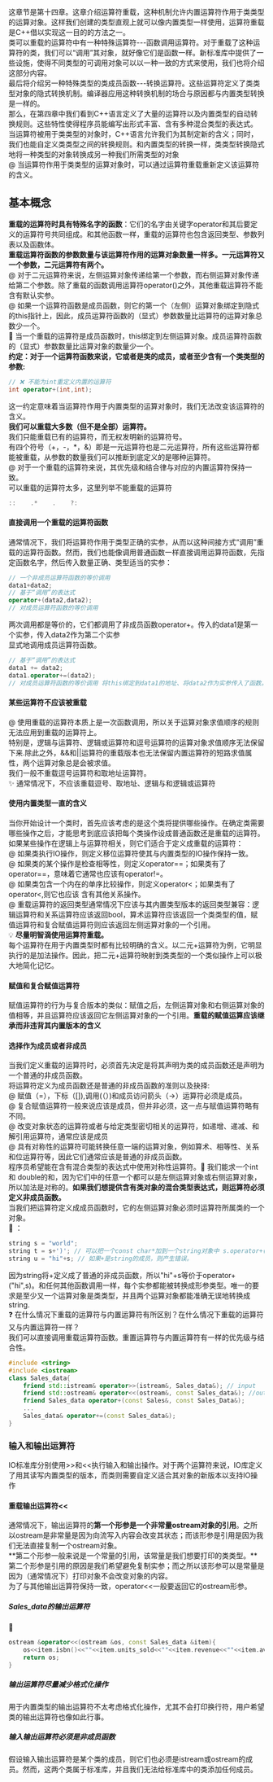 这章节是第十四章。这章介绍运算符重载，这种机制允许内置运算符作用于类类型的运算对象。这样我们创建的类型直观上就可以像内置类型一样使用，运算符重载是C++借以实现这一目的的方法之一。<br>
类可以重载的运算符中有一种特殊运算符---函数调用运算符。对于重载了这种运算符的类，我们可以“调用”其对象，就好像它们是函数一样。新标准库中提供了一些设施，使得不同类型的可调用对象可以以一种一致的方式来使用，我们也将介绍这部分内容。<br>
最后将介绍另一种特殊类型的类成员函数---转换运算符。这些运算符定义了类类型对象的隐式转换机制。编译器应用这种转换机制的场合与原因都与内置类型转换是一样的。<br>
那么，在第四章中我们看到C++语言定义了大量的运算符以及内置类型的自动转换规则。这些特性使得程序员能编写出形式丰富、含有多种混合类型的表达式。<br>
当运算符被用于类类型的对象时，C++语言允许我们为其制定新的含义；同时，我们也能自定义类类型之间的转换规则。和内置类型的转换一样，类类型转换隐式地将一种类型的对象转换成另一种我们所需类型的对象<br>
@ 当运算符作用于类类型的运算对象时，可以通过运算符重载重新定义该运算符的含义。<br>
## 基本概念
**重载的运算符时具有特殊名字的函数**：它们的名字由关键字operator和其后要定义的运算符号共同组成。和其他函数一样，重载的运算符也包含返回类型、参数列表以及函数体。<br>
**重载运算符函数的参数数量与该运算符作用的运算对象数量一样多。一元运算符又一个参数，二元运算符有两个。**<br>
@ 对于二元运算符来说，左侧运算对象传递给第一个参数，而右侧运算对象传递给第二个参数。除了重载的函数调用运算符operator()之外，其他重载运算符不能含有默认实参。<br>
@ 如果一个运算符函数是成员函数，则它的第一个（左侧）运算对象绑定到隐式的this指针上，因此，成员运算符函数的（显式）参数数量比运算符的运算对象总数少一个。<br>
📒 当一个重载的运算符是成员函数时，this绑定到左侧运算对象。成员运算符函数的（显式）参数数量比运算对象的数量少一个。<br>
**约定：对于一个运算符函数来说，它或者是类的成员，或者至少含有一个类类型的参数:**<br>
```cpp
// ❌ 不能为int重定义内置的运算符
int operator+(int,int);
```
这一约定意味着当运算符作用于内置类型的运算对象时，我们无法改变该运算符的含义。<br>
**我们可以重载大多数（但不是全部）运算符。**<br>
我们只能重载已有的运算符，而无权发明新的运算符号。<br>
有四个符号（+，-，*，&）即是一元运算符也是二元运算符，所有这些运算符都能被重载，从参数的数量我们可以推断到底定义的是哪种运算符。<br>
@ 对于一个重载的运算符来说，其优先级和结合律与对应的内置运算符保持一致。<br>
可以重载的运算符太多，这里列举不能重载的运算符<br>
```cpp
::    .*    .    ?:
```
#### 直接调用一个重载的运算符函数
通常情况下，我们将运算符作用于类型正确的实参，从而以这种间接方式“调用”重载的运算符函数。然而，我们也能像调用普通函数一样直接调用运算符函数，先指定函数名字，然后传入数量正确、类型适当的实参：
```cpp
// 一个非成员运算符函数的等价调用
data1+data2;
// 基于“调用”的表达式
operator+(data2,data2);
// 对成员运算符函数的等价调用
```
两次调用都是等价的，它们都调用了非成员函数operator+。传入的data1是第一个实参，传入data2作为第二个实参<br>
显式地调用成员运算符函数。
```cpp
// 基于“调用”的表达式
data1 += data2;
data1.operator+=(data2);
// 对成员运算符函数的等价调用 将this绑定到data1的地址、将data2作为实参传入了函数。
```
#### 某些运算符不应该被重载
@ 使用重载的运算符本质上是一次函数调用，所以关于运算对象求值顺序的规则无法应用到重载的运算符上。<br>
特别是，逻辑与运算符、逻辑或运算符和逗号运算符的运算对象求值顺序无法保留下来.除此之外，&&和||运算符的重载版本也无法保留内置运算符的短路求值属性，两个运算对象总是会被求值。<br>
我们一般不重载逗号运算符和取地址运算符。<br>
✨ 通常情况下，不应该重载逗号、取地址、逻辑与和逻辑或运算符<br>

#### 使用内置类型一直的含义
当你开始设计一个类时，首先应该考虑的是这个类将提供哪些操作。在确定类需要哪些操作之后，才能思考到底应该把每个类操作设成普通函数还是重载的运算符。如果某些操作在逻辑上与运算符相关，则它们适合于定义成重载的运算符：<br>
@ 如果类执行IO操作，则定义移位运算符使其与内置类型的IO操作保持一致。<br>
@ 如果类的某个操作是检查相等性，则定义operator==；如果类有了operator==，意味着它通常也应该有operator!=。<br>
@ 如果类包含一个内在的单序比较操作，则定义operator<；如果类有了operator<,则它也应该 含有其他关系操作。<br>
@ 重载运算符的返回类型通常情况下应该与其内置类型版本的返回类型兼容：逻辑运算符和关系运算符应该返回bool，算术运算符应该返回一个类类型的值，赋值运算符和复合赋值运算符则应该返回左侧运算对象的一个引用。<br>
💡 **尽量明智滴使用运算符重载。**<br>
每个运算符在用于内置类型时都有比较明确的含义。以二元+运算符为例，它明显执行的是加法操作。因此，把二元+运算符映射到类类型的一个类似操作上可以极大地简化记忆。<br>
#### 赋值和复合赋值运算符
赋值运算符的行为与复合版本的类似：赋值之后，左侧运算对象和右侧运算对象的值相等，并且运算符应该返回它左侧运算对象的一个引用。**重载的赋值运算应该继承而非违背其内置版本的含义**<br>
#### 选择作为成员或者非成员
当我们定义重载的运算符时，必须首先决定是将其声明为类的成员函数还是声明为一个普通的非成员函数。<br>
将运算符定义为成员函数还是普通的非成员函数的准则以及抉择:<br>
@ 赋值（=），下标（[]),调用(（）)和成员访问箭头（->）运算符必须是成员。<br>
@ 复合赋值运算符一般来说应该是成员，但并非必须，这一点与赋值运算符略有不同。<br>
@ 改变对象状态的运算符或者与给定类型密切相关的运算符，如递增、递减、和解引用运算符，通常应该是成员<br>
@ 具有对称性的运算符可能转换任意一端的运算对象，例如算术、相等性、关系和位运算符等，因此它们通常应该是普通的非成员函数。<br>
程序员希望能在含有混合类型的表达式中使用对称性运算符。🌰 我们能求一个int 和 double的和，因为它们中的任意一个都可以是左侧运算对象或右侧运算对象，所以加法是对称的。**如果我们想提供含有类对象的混合类型表达式，则运算符必须定义非成员函数。**<br>
当我们把运算符定义成成员函数时，它的左侧运算对象必须时运算符所属类的一个对象。<br>
🌰 ：
```cpp
string s = "world";
string t = s+')'; // 可以把一个const char*加到一个string对象中 s.operator+(')')
string u = "hi"+s; // 如果+是string的成员，则产生错误。
```
因为string将+定义成了普通的非成员函数，所以"hi"+s等价于operator+("hi",s)。和任何其他函数调用一样，每个实参都能被转换成形参类型。唯一的要求是至少又一个运算对象是类类型，并且两个运算对象都能准确无误地转换成string.<br>
❓ 在什么情况下重载的运算符与内置运算符有所区别？在什么情况下重载的运算符又与内置运算符一样？<br>
我们可以直接调用重载运算符函数。重置运算符与内置运算符有一样的优先级与结合性。<br>
```cpp
#include <string>
#include <iostream>
class Sales_data{
    friend std::istream& operator>>(istream&, Sales_data&); // input
    friend std::ostream& operator<<(ostream&, const Sales_data&); //output
    friend Sales_data operator+(const Sales&, const Sales_Data&);
    ...
    Sales_data& operator+=(const Sales_data&);
}
```
### 输入和输出运算符
IO标准库分别使用>>和<<执行输入和输出操作。对于两个运算符来说，IO库定义了用其读写内置类型的版本，而类则需要自定义适合其对象的新版本以支持IO操作<br>
#### 重载输出运算符<<
通常情况下，输出运算符的**第一个形参是一个非常量ostream对象的引用**。之所以ostream是非常量是因为向流写入内容会改变其状态；而该形参是引用是因为我们无法直接复制一个ostream对象。<br>
**第二个形参一般来说是一个常量的引用，该常量是我们想要打印的类类型。**第二个形参是引用的原因是我们希望避免复制实参；而之所以该形参可以是常量是因为（通常情况下）打印对象不会改变对象的内容。<br>
为了与其他输出运算符保持一致，operator<<一般要返回它的ostream形参。<br>
##### Sales_data的输出运算符
🌰 
```cpp
ostream &operator<<(ostream &os, const Sales_data &item){
    os<<item.isbn()<<""<<item.units_sold<<""<<item.revenue<<""<<item.avg_price();
    return os;
}
```
##### 输出运算符尽量减少格式化操作
用于内置类型的输出运算符不太考虑格式化操作，尤其不会打印换行符，用户希望类的输出运算符也像如此行事。
##### 输入输出运算符必须是非成员函数
假设输入输出运算符是某个类的成员，则它们也必须是istream或ostream的成员。然而，这两个类属于标准库，并且我们无法给标准库中的类添加任何成员。<br>